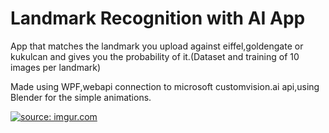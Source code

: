 # Landmark Recognition with AI App

App that matches the landmark you upload against eiffel,goldengate or kukulcan and gives you the probability of it.(Dataset and training of 10 images per landmark)

Made using WPF,webapi connection to microsoft customvision.ai api,using Blender for the simple animations.

<a href="https://imgur.com/an4RNff"><img src="https://imgur.com/an4RNff.gif" title="source: imgur.com" /></a>

